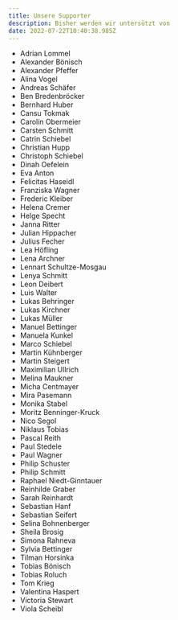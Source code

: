 ```yaml
---
title: Unsere Supporter
description: Bisher werden wir untersützt von
date: 2022-07-22T10:40:38.985Z
---
```


- Adrian Lommel
- Alexander Bönisch
- Alexander Pfeffer
- Alina Vogel
- Andreas Schäfer
- Ben Bredenbröcker
- Bernhard Huber
- Cansu Tokmak
- Carolin Obermeier
- Carsten Schmitt
- Catrin Schiebel
- Christian Hupp
- Christoph Schiebel
- Dinah Oefelein
- Eva Anton
- Felicitas Haseidl
- Franziska Wagner
- Frederic Kleiber
- Helena Cremer
- Helge Specht
- Janna Ritter
- Julian Hippacher
- Julius Fecher
- Lea Höfling
- Lena Archner
- Lennart Schultze-Mosgau
- Lenya Schmitt
- Leon Deibert
- Luis Walter
- Lukas Behringer
- Lukas Kirchner
- Lukas Müller
- Manuel Bettinger
- Manuela Kunkel
- Marco Schiebel
- Martin Kühnberger
- Martin Steigert
- Maximilian Ullrich
- Melina Maukner
- Micha Centmayer
- Mira Pasemann
- Monika Stabel
- Moritz Benninger-Kruck
- Nico Segol
- Niklaus Tobias
- Pascal Reith
- Paul Stedele
- Paul Wagner
- Philip Schuster
- Philip Schmitt
- Raphael Niedt-Ginntauer
- Reinhilde Graber
- Sarah Reinhardt
- Sebastian Hanf
- Sebastian Seifert
- Selina Bohnenberger
- Sheila Brosig
- Simona Rahneva
- Sylvia Bettinger
- Tilman Horsinka
- Tobias Bönisch
- Tobias Roluch
- Tom Krieg
- Valentina Haspert
- Victoria Stewart
- Viola Scheibl
